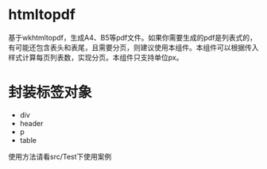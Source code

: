 # htmltopdf
基于wkhtmltopdf，生成A4、B5等pdf文件。如果你需要生成的pdf是列表式的，有可能还包含表头和表尾，且需要分页，则建议使用本组件。本组件可以根据传入样式计算每页列表数，实现分页。本组件只支持单位px。

# 封装标签对象 
* div 
* header
* p
* table

使用方法请看src/Test下使用案例
